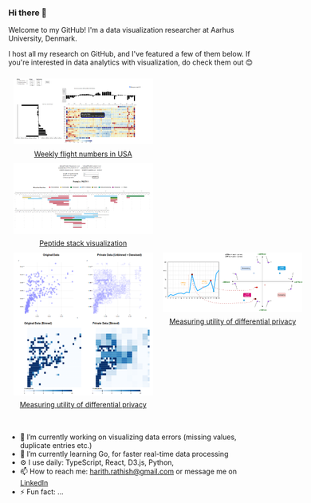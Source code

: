 ### Hi there 👋

<p>Welcome to my GitHub! I'm a data visualization researcher at Aarhus University, Denmark.</p>

<p>I host all my research on GitHub, and I've featured a few of them below. If you're interested in data analytics with visualization, do check them out 😊</p>


<div class="vis-showcase">
<a href="https://github.com/harith1996/data-viz-au-2021" target="blank">
<div class="vis-img ">
<img src="flight_vis.png" alt="drawing" width="300"/> 
<span> Weekly flight numbers in USA </span>
</div>
</a>
<br>

<a href="https://github.com/harith1996/peptide_bioactive_viz" target="blank">
<div class="vis-img ">
<img src="peptide_stack.png" alt="drawing" width="300"/>
<span> Peptide stack visualization </span>
</div>
</a>
<br>
<a href="https://github.com/harith1996/dp-utility-scagnostics" target="blank">
<div class="vis-img">
<img src="dp_utility_scag.png" alt="drawing" width="300"/>
<span> Measuring utility of differential privacy</span>
</div>
</a>

<a href="https://github.com/harith1996/lane-plot" target="blank">
<div class="vis-img">
<img src="lane_plot.png" alt="drawing" width="300"/>
<span> Measuring utility of differential privacy</span>
</div>
</a>
</div>

<br>
<br>


<style rel="stylesheet">
    .vis-img {
        display: flex;
        flex-direction: column;
        text-align: center;
        align-items: center;
        margin-left: 10px;
        margin-right: 10px;
        margin-top: 10px;
    }
    .vis-img img {
        width: 300px;
    }
    .vis-img span {
        margin-top: 10px;
    }
    .vis-showcase {
        display: grid;
        
    grid-template-columns: 300px 300px;
    }
</style>

-   🔭 I’m currently working on visualizing data errors (missing values, duplicate entries etc.)
-   🌱 I’m currently learning Go, for faster real-time data processing
-   ⚙️ I use daily: TypeScript, React, D3.js, Python,
-   📫 How to reach me: harith.rathish@gmail.com or message me on [LinkedIn](https://www.linkedin.com/in/harith-rathish-912092119/)
-   ⚡ Fun fact: ...
